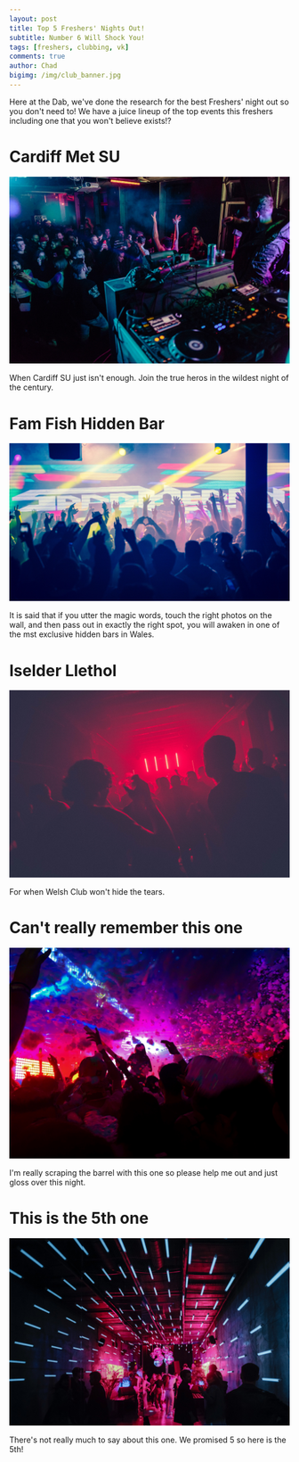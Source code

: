 ```yaml
---
layout: post
title: Top 5 Freshers' Nights Out!
subtitle: Number 6 Will Shock You!
tags: [freshers, clubbing, vk]
comments: true
author: Chad
bigimg: /img/club_banner.jpg
---
```


Here at the Dab, we've done the research for the best Freshers' night out so you don't need to! We have a juice lineup of the top events this freshers including one that you won't believe exists!?

# Cardiff Met SU
![Cardiff Met SU](/img/club_1.jpg)

When Cardiff SU just isn't enough. Join the true heros in the wildest night of the century. 

# Fam Fish Hidden Bar
![Fam Fish](/img/club_2.jpg)

It is said that if you utter the magic words, touch the right photos on the wall, and then pass out in exactly the right spot, you will awaken in one of the mst exclusive hidden bars in Wales.

# Iselder Llethol
![Crippling Depression](/img/club_3.jpg)

For when Welsh Club won't hide the tears.

# Can't really remember this one
![Hello there](/img/club_4.jpg)

I'm really scraping the barrel with this one so please help me out and just gloss over this night.

# This is the 5th one
![???](/img/club_5.jpg)

There's not really much to say about this one. We promised 5 so here is the 5th!